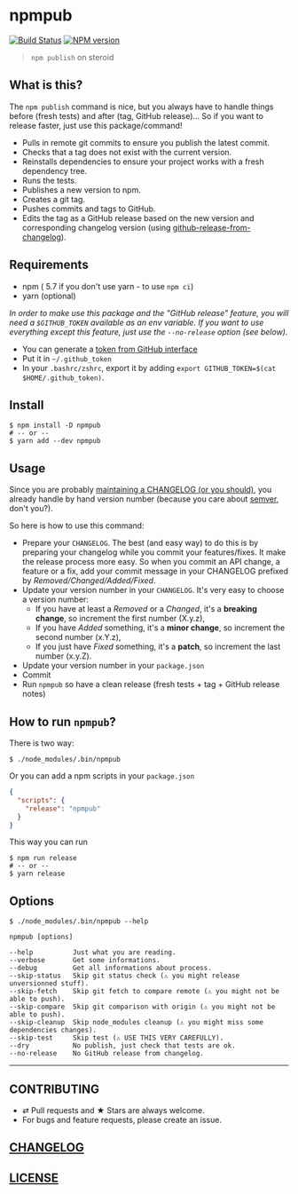 # npmpub

[![Build Status](https://github.com/MoOx/npmpub/workflows/Build/badge.svg)](https://github.com/MoOx/npmpub/actions)
[![NPM version](https://img.shields.io/npm/v/npmpub.svg?style=flat)](https://www.npmjs.com/package/npmpub)

> `npm publish` on steroid

## What is this?

The `npm publish` command is nice, but you always have to handle things before
(fresh tests) and after (tag, GitHub release)... So if you want to release
faster, just use this package/command!

- Pulls in remote git commits to ensure you publish the latest commit.
- Checks that a tag does not exist with the current version.
- Reinstalls dependencies to ensure your project works with a fresh dependency
  tree.
- Runs the tests.
- Publishes a new version to npm.
- Creates a git tag.
- Pushes commits and tags to GitHub.
- Edits the tag as a GitHub release based on the new version and corresponding
  changelog version
  (using [github-release-from-changelog](https://github.com/MoOx/github-release-from-changelog)).

## Requirements

- npm ( 5.7 if you don't use yarn - to use `npm ci`)
- yarn (optional)

_In order to make use this package and the "GitHub release" feature, you will
need a `$GITHUB_TOKEN` available as an env variable.
If you want to use everything except this feature, just use the `--no-release`
option (see below)._

- You can generate a
  [token from GitHub interface](https://help.github.com/articles/creating-an-access-token-for-command-line-use/)
- Put it in `~/.github_token`
- In your `.bashrc/zshrc`, export it by adding
  `export GITHUB_TOKEN=$(cat $HOME/.github_token)`.

## Install

```
$ npm install -D npmpub
# -- or --
$ yarn add --dev npmpub
```

## Usage

Since you are probably
[maintaining a CHANGELOG (or you should)](http://keepachangelog.com/), you
already handle by hand version number (because you care about
[semver](http://semver.org/), don't you?).

So here is how to use this command:

- Prepare your `CHANGELOG`. The best (and easy way) to do this is by
  preparing your changelog while you commit your features/fixes.
  It make the release process more easy.
  So when you commit an API change, a feature or a fix, add your commit message
  in your CHANGELOG prefixed by _Removed/Changed/Added/Fixed_.
- Update your version number in your `CHANGELOG`.
  It's very easy to choose a version number:
  - If you have at least a _Removed_ or a _Changed_, it's a **breaking change**,
    so increment the first number (X.y.z),
  - If you have _Added_ something, it's a **minor change**,
    so increment the second number (x.Y.z),
  - If you just have _Fixed_ something, it's a **patch**,
    so increment the last number (x.y.Z).
- Update your version number in your `package.json`
- Commit
- Run `npmpub` so have a clean release (fresh tests + tag + GitHub release
  notes)

## How to run `npmpub`?

There is two way:

```console
$ ./node_modules/.bin/npmpub
```

Or you can add a npm scripts in your `package.json`

```json
{
  "scripts": {
    "release": "npmpub"
  }
}
```

This way you can run

```console
$ npm run release
# -- or --
$ yarn release
```

## Options

```console
$ ./node_modules/.bin/npmpub --help

npmpub [options]

--help          Just what you are reading.
--verbose       Get some informations.
--debug         Get all informations about process.
--skip-status   Skip git status check (⚠︎ you might release unversionned stuff).
--skip-fetch    Skip git fetch to compare remote (⚠︎ you might not be able to push).
--skip-compare  Skip git comparison with origin (⚠︎ you might not be able to push).
--skip-cleanup  Skip node_modules cleanup (⚠︎ you might miss some dependencies changes).
--skip-test     Skip test (⚠︎ USE THIS VERY CAREFULLY).
--dry           No publish, just check that tests are ok.
--no-release    No GitHub release from changelog.
```

---

## CONTRIBUTING

- ⇄ Pull requests and ★ Stars are always welcome.
- For bugs and feature requests, please create an issue.

## [CHANGELOG](CHANGELOG.md)

## [LICENSE](LICENSE)
